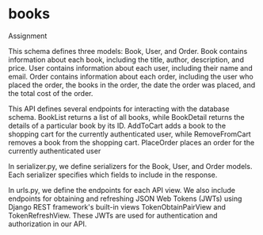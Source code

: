 # books
 Assignment

This schema defines three models: Book, User, and Order. Book contains information about each book, including the title, author, description, and price. User contains information about each user, including their name and email. Order contains information about each order, including the user who placed the order, the books in the order, the date the order was placed, and the total cost of the order.

This API defines several endpoints for interacting with the database schema. BookList returns a list of all books, while BookDetail returns the details of a particular book by its ID. AddToCart adds a book to the shopping cart for the currently authenticated user, while RemoveFromCart removes a book from the shopping cart. PlaceOrder places an order for the currently authenticated user

In serializer.py, we define serializers for the Book, User, and Order models. Each serializer specifies which fields to include in the response.

In urls.py, we define the endpoints for each API view. We also include endpoints for obtaining and refreshing JSON Web Tokens (JWTs) using Django REST framework's built-in views TokenObtainPairView and TokenRefreshView. These JWTs are used for authentication and authorization in our API.